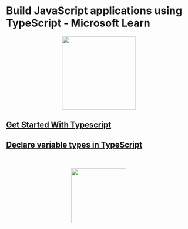 # Build JavaScript applications using TypeScript - Microsoft Learn

<div align="center">
  <img src="https://dotnet.microsoft.com/static/images/illustrations/swimlane-mslearn-small.svg?v=etNgnmUT_CgDsI4SLwzWppFijK2p2pa6KroexGdN6ow" height="200px">
</div>

## [Get Started With Typescript](./getStarted.md)
## [Declare variable types in TypeScript](./declareVariables.md)

<div align="center">
  <br><br>
  <img src="https://upload.wikimedia.org/wikipedia/commons/thumb/4/4c/Typescript_logo_2020.svg/2048px-Typescript_logo_2020.svg.png" height="150px">
</div>